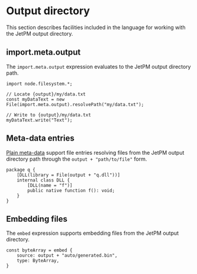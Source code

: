 # Output directory

This section describes facilities included in the language for working with the JetPM output directory.

## import.meta.output

The `import.meta.output` expression evaluates to the JetPM output directory path.

```
import node.filesystem.*;

// Locate {output}/my/data.txt
const myDataText = new File(import.meta.output).resolvePath("my/data.txt");

// Write to {output}/my/data.txt
myDataText.write("Text");
```

## Meta-data entries

[Plain meta-data](metadata/plain-metadata.md) support file entries resolving files from the JetPM output directory path through the `output + "path/to/file"` form.

```
package q {
    [DLL(library = File(output + "q.dll"))]
    internal class DLL {
        [DLL(name = "f")]
        public native function f(): void;
    }
}
```

## Embedding files

The `embed` expression supports embedding files from the JetPM output directory.

```
const byteArray = embed {
    source: output + "auto/generated.bin",
    type: ByteArray,
}
```